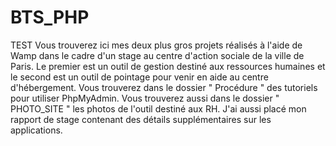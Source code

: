 # BTS_PHP
TEST
Vous trouverez ici mes deux plus gros projets réalisés à l'aide de Wamp dans le cadre d'un stage au centre d'action sociale de la ville de Paris.
Le premier est un outil de gestion destiné aux ressources humaines et le second est un outil de pointage pour venir en aide au centre d'hébergement.
Vous trouverez dans le dossier " Procédure " des tutoriels pour utiliser PhpMyAdmin.
Vous trouverez aussi dans le dossier " PHOTO_SITE " les photos de l'outil destiné aux RH.
J'ai aussi placé mon rapport de stage contenant des détails supplémentaires sur les applications.
